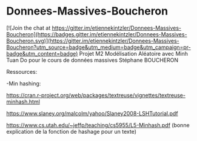 # Donnees-Massives-Boucheron

[![Join the chat at https://gitter.im/etiennekintzler/Donnees-Massives-Boucheron](https://badges.gitter.im/etiennekintzler/Donnees-Massives-Boucheron.svg)](https://gitter.im/etiennekintzler/Donnees-Massives-Boucheron?utm_source=badge&utm_medium=badge&utm_campaign=pr-badge&utm_content=badge)
Projet M2 Modélisation Aléatoire avec Minh Tuan Do pour le cours de données massives Stéphane BOUCHERON

Ressources:

-Min hashing:

https://cran.r-project.org/web/packages/textreuse/vignettes/textreuse-minhash.html

https://www.slaney.org/malcolm/yahoo/Slaney2008-LSHTutorial.pdf

https://www.cs.utah.edu/~jeffp/teaching/cs5955/L5-Minhash.pdf (bonne explication de la fonction de hashage pour un texte)
